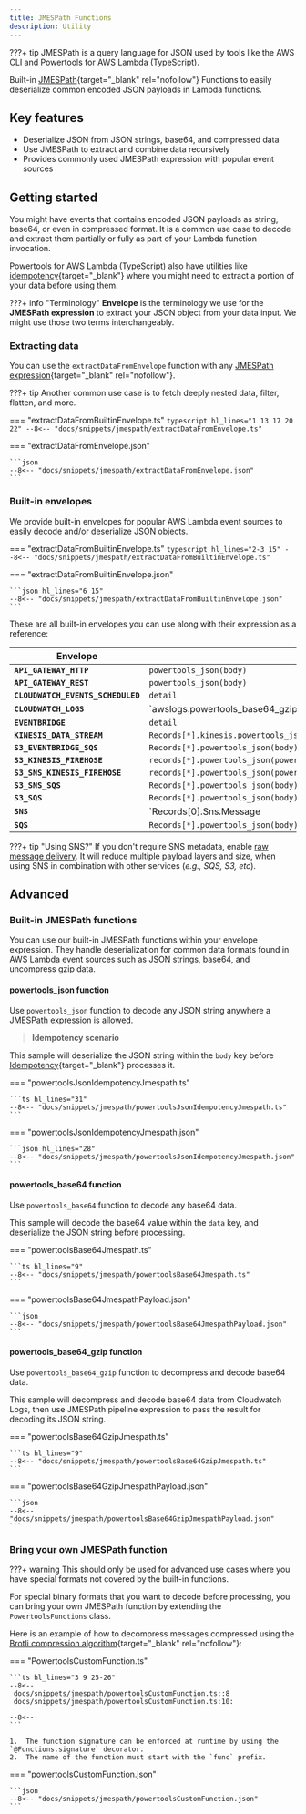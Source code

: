 ```yaml
---
title: JMESPath Functions
description: Utility
---
```


???+ tip
    JMESPath is a query language for JSON used by tools like the AWS CLI and Powertools for AWS Lambda (TypeScript).

Built-in [JMESPath](https://jmespath.org/){target="_blank" rel="nofollow"} Functions to easily deserialize common encoded JSON payloads in Lambda functions.

## Key features

* Deserialize JSON from JSON strings, base64, and compressed data
* Use JMESPath to extract and combine data recursively
* Provides commonly used JMESPath expression with popular event sources

## Getting started

You might have events that contains encoded JSON payloads as string, base64, or even in compressed format. It is a common use case to decode and extract them partially or fully as part of your Lambda function invocation.

Powertools for AWS Lambda (TypeScript) also have utilities like [idempotency](idempotency.md){target="_blank"} where you might need to extract a portion of your data before using them.

???+ info "Terminology"
    **Envelope** is the terminology we use for the **JMESPath expression** to extract your JSON object from your data input. We might use those two terms interchangeably.

### Extracting data

You can use the `extractDataFromEnvelope` function with any [JMESPath expression](https://jmespath.org/tutorial.html){target="_blank" rel="nofollow"}.

???+ tip
	Another common use case is to fetch deeply nested data, filter, flatten, and more.

=== "extractDataFromBuiltinEnvelope.ts"
    ```typescript hl_lines="1 13 17 20 22"
    --8<-- "docs/snippets/jmespath/extractDataFromEnvelope.ts"
    ```

=== "extractDataFromEnvelope.json"

    ```json
    --8<-- "docs/snippets/jmespath/extractDataFromEnvelope.json"
    ```

### Built-in envelopes

We provide built-in envelopes for popular AWS Lambda event sources to easily decode and/or deserialize JSON objects.

=== "extractDataFromBuiltinEnvelope.ts"
    ```typescript hl_lines="2-3 15"
    --8<-- "docs/snippets/jmespath/extractDataFromBuiltinEnvelope.ts"
    ```

=== "extractDataFromBuiltinEnvelope.json"

    ```json hl_lines="6 15"
    --8<-- "docs/snippets/jmespath/extractDataFromBuiltinEnvelope.json"
    ```

These are all built-in envelopes you can use along with their expression as a reference:

| Envelope                          | JMESPath expression                                                                       |
| --------------------------------- | ----------------------------------------------------------------------------------------- |
| **`API_GATEWAY_HTTP`**            | `powertools_json(body)`                                                                   |
| **`API_GATEWAY_REST`**            | `powertools_json(body)`                                                                   |
| **`CLOUDWATCH_EVENTS_SCHEDULED`** | `detail`                                                                                  |
| **`CLOUDWATCH_LOGS`**             | `awslogs.powertools_base64_gzip(data)                                                     | powertools_json(@).logEvents[*]` |
| **`EVENTBRIDGE`**                 | `detail`                                                                                  |
| **`KINESIS_DATA_STREAM`**         | `Records[*].kinesis.powertools_json(powertools_base64(data))`                             |
| **`S3_EVENTBRIDGE_SQS`**          | `Records[*].powertools_json(body).detail`                                                 |
| **`S3_KINESIS_FIREHOSE`**         | `records[*].powertools_json(powertools_base64(data)).Records[0]`                          |
| **`S3_SNS_KINESIS_FIREHOSE`**     | `records[*].powertools_json(powertools_base64(data)).powertools_json(Message).Records[0]` |
| **`S3_SNS_SQS`**                  | `Records[*].powertools_json(body).powertools_json(Message).Records[0]`                    |
| **`S3_SQS`**                      | `Records[*].powertools_json(body).Records[0]`                                             |
| **`SNS`**                         | `Records[0].Sns.Message                                                                   | powertools_json(@)`              |
| **`SQS`**                         | `Records[*].powertools_json(body)`                                                        |

???+ tip "Using SNS?"
    If you don't require SNS metadata, enable [raw message delivery](https://docs.aws.amazon.com/sns/latest/dg/sns-large-payload-raw-message-delivery.html). It will reduce multiple payload layers and size, when using SNS in combination with other services (_e.g., SQS, S3, etc_).

## Advanced

### Built-in JMESPath functions

You can use our built-in JMESPath functions within your envelope expression. They handle deserialization for common data formats found in AWS Lambda event sources such as JSON strings, base64, and uncompress gzip data.

#### powertools_json function

Use `powertools_json` function to decode any JSON string anywhere a JMESPath expression is allowed.

> **Idempotency scenario**

This sample will deserialize the JSON string within the `body` key before [Idempotency](./idempotency.md){target="_blank"} processes it.

=== "powertoolsJsonIdempotencyJmespath.ts"

    ```ts hl_lines="31"
    --8<-- "docs/snippets/jmespath/powertoolsJsonIdempotencyJmespath.ts"
    ```

=== "powertoolsJsonIdempotencyJmespath.json"

    ```json hl_lines="28"
    --8<-- "docs/snippets/jmespath/powertoolsJsonIdempotencyJmespath.json"
    ```

#### powertools_base64 function

Use `powertools_base64` function to decode any base64 data.

This sample will decode the base64 value within the `data` key, and deserialize the JSON string before processing.

=== "powertoolsBase64Jmespath.ts"

    ```ts hl_lines="9"
    --8<-- "docs/snippets/jmespath/powertoolsBase64Jmespath.ts"
    ```

=== "powertoolsBase64JmespathPayload.json"

    ```json
    --8<-- "docs/snippets/jmespath/powertoolsBase64JmespathPayload.json"
    ```

#### powertools_base64_gzip function

Use `powertools_base64_gzip` function to decompress and decode base64 data.

This sample will decompress and decode base64 data from Cloudwatch Logs, then use JMESPath pipeline expression to pass the result for decoding its JSON string.

=== "powertoolsBase64GzipJmespath.ts"

    ```ts hl_lines="9"
    --8<-- "docs/snippets/jmespath/powertoolsBase64GzipJmespath.ts"
    ```

=== "powertoolsBase64GzipJmespathPayload.json"

    ```json
    --8<-- "docs/snippets/jmespath/powertoolsBase64GzipJmespathPayload.json"
    ```

### Bring your own JMESPath function

???+ warning
    This should only be used for advanced use cases where you have special formats not covered by the built-in functions.

For special binary formats that you want to decode before processing, you can bring your own JMESPath function by extending the `PowertoolsFunctions` class.

Here is an example of how to decompress messages compressed using the [Brotli compression algorithm](https://nodejs.org/api/zlib.html#zlibbrotlidecompressbuffer-options-callback){target="_blank" rel="nofollow"}:

=== "PowertoolsCustomFunction.ts"

    ```ts hl_lines="3 9 25-26"
    --8<--
     docs/snippets/jmespath/powertoolsCustomFunction.ts::8
     docs/snippets/jmespath/powertoolsCustomFunction.ts:10:

    --8<--
    ```

    1.  The function signature can be enforced at runtime by using the `@Functions.signature` decorator.
    2.  The name of the function must start with the `func` prefix.

=== "powertoolsCustomFunction.json"

    ```json
    --8<-- "docs/snippets/jmespath/powertoolsCustomFunction.json"
    ```